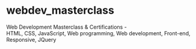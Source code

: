 # webdev_masterclass
Web Development Masterclass &amp; Certifications -  
HTML, 
CSS, 
JavaScript, 
Web programming, 
Web development, 
Front-end, 
Responsive, 
JQuery
